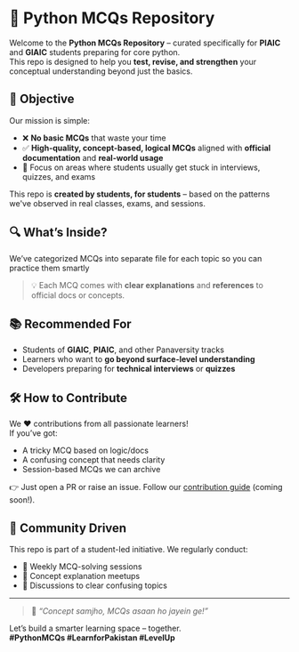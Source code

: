 # 📘 Python MCQs Repository

Welcome to the **Python MCQs Repository** – curated specifically for **PIAIC** and **GIAIC** students preparing for core python.  
This repo is designed to help you **test, revise, and strengthen** your conceptual understanding beyond just the basics.

## 🎯 Objective

Our mission is simple:
- ❌ **No basic MCQs** that waste your time
- ✅ **High-quality, concept-based, logical MCQs** aligned with **official documentation** and **real-world usage**
- 🧠 Focus on areas where students usually get stuck in interviews, quizzes, and exams

This repo is **created by students, for students** – based on the patterns we've observed in real classes, exams, and sessions.

## 🔍 What’s Inside?

We’ve categorized MCQs into separate file for each topic so you can practice them smartly


> 💡 Each MCQ comes with **clear explanations** and **references** to official docs or concepts.

## 📚 Recommended For

- Students of **GIAIC**, **PIAIC**, and other Panaversity tracks
- Learners who want to **go beyond surface-level understanding**
- Developers preparing for **technical interviews** or **quizzes**

## 🛠️ How to Contribute

We ❤️ contributions from all passionate learners!  
If you’ve got:
- A tricky MCQ based on logic/docs
- A confusing concept that needs clarity
- Session-based MCQs we can archive

👉 Just open a PR or raise an issue. Follow our [contribution guide](CONTRIBUTING.md) (coming soon!).

## 🙌 Community Driven

This repo is part of a student-led initiative. We regularly conduct:
- 📅 Weekly MCQ-solving sessions
- 🧠 Concept explanation meetups
- 💬 Discussions to clear confusing topics


---

> 💬 _“Concept samjho, MCQs asaan ho jayein ge!”_

Let’s build a smarter learning space – together.  
**#PythonMCQs #LearnforPakistan #LevelUp**

